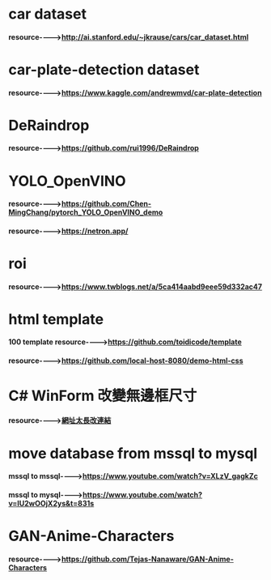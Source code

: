# car dataset
#### resource---->http://ai.stanford.edu/~jkrause/cars/car_dataset.html
# car-plate-detection dataset
#### resource---->https://www.kaggle.com/andrewmvd/car-plate-detection
# DeRaindrop
#### resource---->https://github.com/rui1996/DeRaindrop
# YOLO_OpenVINO
#### resource---->https://github.com/Chen-MingChang/pytorch_YOLO_OpenVINO_demo
#### resource---->https://netron.app/
# roi
#### resource---->https://www.twblogs.net/a/5ca414aabd9eee59d332ac47
# html template
#### 100 template  resource---->https://github.com/toidicode/template
#### resource---->https://github.com/local-host-8080/demo-html-css
# C# WinForm 改變無邊框尺寸
#### resource---->[網址太長改連結](https://blog.csdn.net/e421083458/article/details/41480259?utm_medium=distribute.pc_relevant.none-task-blog-2%7Edefault%7EBlogCommendFromBaidu%7Edefault-13.no_search_link&depth_1-utm_source=distribute.pc_relevant.none-task-blog-2%7Edefault%7EBlogCommendFromBaidu%7Edefault-13.no_search_link)
# move database from mssql to mysql
#### mssql to mssql---->https://www.youtube.com/watch?v=XLzV_gagkZc
#### mssql to mysql---->https://www.youtube.com/watch?v=IU2wOOjX2ys&t=831s
# GAN-Anime-Characters
#### resource---->https://github.com/Tejas-Nanaware/GAN-Anime-Characters
